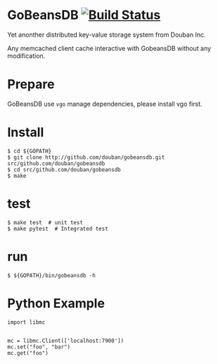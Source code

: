 # GoBeansDB [![Build Status](https://travis-ci.org/douban/gobeansdb.svg?branch=master)](https://travis-ci.org/douban/gobeansdb) 

Yet anonther distributed key-value storage system from Douban Inc.

Any memcached client cache interactive with GobeansDB without any modification.

# Prepare

GoBeansDB use `vgo` manage dependencies, please install vgo first.


# Install

```shell
$ cd ${GOPATH}
$ git clone http://github.com/douban/gobeansdb.git src/github.com/douban/gobeansdb
$ cd src/github.com/douban/gobeansdb
$ make
```

# test

```shell
$ make test  # unit test
$ make pytest  # Integrated test
```

# run

```shell
$ ${GOPATH}/bin/gobeansdb -h
```

# Python Example

```
import libmc


mc = libmc.Client(['localhost:7900'])
mc.set("foo", "bar")
mc.get("foo")

```

